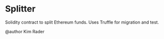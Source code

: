 # Splitter
Solidity contract to split Ethereum funds. 
Uses Truffle for migration and test.

@author Kim Rader
